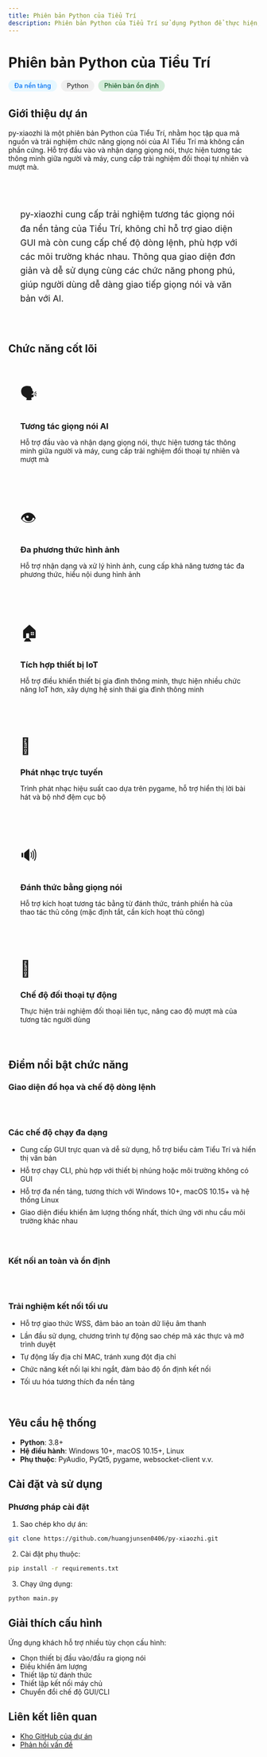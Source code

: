 ```yaml
---
title: Phiên bản Python của Tiểu Trí
description: Phiên bản Python của Tiểu Trí sử dụng Python để thực hiện, nhằm học tập qua mã nguồn và trải nghiệm chức năng giọng nói của AI Tiểu Trí mà không cần phần cứng
---
```


# Phiên bản Python của Tiểu Trí

<div class="project-header">
  <div class="project-badges">
    <span class="badge platform">Đa nền tảng</span>
    <span class="badge language">Python</span>
    <span class="badge status">Phiên bản ổn định</span>
  </div>
</div>

## Giới thiệu dự án

py-xiaozhi là một phiên bản Python của Tiểu Trí, nhằm học tập qua mã nguồn và trải nghiệm chức năng giọng nói của AI Tiểu Trí mà không cần phần cứng. Hỗ trợ đầu vào và nhận dạng giọng nói, thực hiện tương tác thông minh giữa người và máy, cung cấp trải nghiệm đối thoại tự nhiên và mượt mà.

<div class="app-showcase">
  <div class="showcase-description">
    <p>py-xiaozhi cung cấp trải nghiệm tương tác giọng nói đa nền tảng của Tiểu Trí, không chỉ hỗ trợ giao diện GUI mà còn cung cấp chế độ dòng lệnh, phù hợp với các môi trường khác nhau. Thông qua giao diện đơn giản và dễ sử dụng cùng các chức năng phong phú, giúp người dùng dễ dàng giao tiếp giọng nói và văn bản với AI.</p>
  </div>
</div>

## Chức năng cốt lõi

<div class="features-grid">
  <div class="feature-card">
    <div class="feature-icon">🗣️</div>
    <h3>Tương tác giọng nói AI</h3>
    <p>Hỗ trợ đầu vào và nhận dạng giọng nói, thực hiện tương tác thông minh giữa người và máy, cung cấp trải nghiệm đối thoại tự nhiên và mượt mà</p>
  </div>
  
  <div class="feature-card">
    <div class="feature-icon">👁️</div>
    <h3>Đa phương thức hình ảnh</h3>
    <p>Hỗ trợ nhận dạng và xử lý hình ảnh, cung cấp khả năng tương tác đa phương thức, hiểu nội dung hình ảnh</p>
  </div>
  
  <div class="feature-card">
    <div class="feature-icon">🏠</div>
    <h3>Tích hợp thiết bị IoT</h3>
    <p>Hỗ trợ điều khiển thiết bị gia đình thông minh, thực hiện nhiều chức năng IoT hơn, xây dựng hệ sinh thái gia đình thông minh</p>
  </div>
  
  <div class="feature-card">
    <div class="feature-icon">🎵</div>
    <h3>Phát nhạc trực tuyến</h3>
    <p>Trình phát nhạc hiệu suất cao dựa trên pygame, hỗ trợ hiển thị lời bài hát và bộ nhớ đệm cục bộ</p>
  </div>
  
  <div class="feature-card">
    <div class="feature-icon">🔊</div>
    <h3>Đánh thức bằng giọng nói</h3>
    <p>Hỗ trợ kích hoạt tương tác bằng từ đánh thức, tránh phiền hà của thao tác thủ công (mặc định tắt, cần kích hoạt thủ công)</p>
  </div>
  
  <div class="feature-card">
    <div class="feature-icon">💬</div>
    <h3>Chế độ đối thoại tự động</h3>
    <p>Thực hiện trải nghiệm đối thoại liên tục, nâng cao độ mượt mà của tương tác người dùng</p>
  </div>
</div>

## Điểm nổi bật chức năng

### Giao diện đồ họa và chế độ dòng lệnh

<div class="feature-highlight">
  <div class="highlight-content">
    <h3>Các chế độ chạy đa dạng</h3>
    <ul>
      <li>Cung cấp GUI trực quan và dễ sử dụng, hỗ trợ biểu cảm Tiểu Trí và hiển thị văn bản</li>
      <li>Hỗ trợ chạy CLI, phù hợp với thiết bị nhúng hoặc môi trường không có GUI</li>
      <li>Hỗ trợ đa nền tảng, tương thích với Windows 10+, macOS 10.15+ và hệ thống Linux</li>
      <li>Giao diện điều khiển âm lượng thống nhất, thích ứng với nhu cầu môi trường khác nhau</li>
    </ul>
  </div>
</div>

### Kết nối an toàn và ổn định

<div class="feature-highlight reverse">
  <div class="highlight-content">
    <h3>Trải nghiệm kết nối tối ưu</h3>
    <ul>
      <li>Hỗ trợ giao thức WSS, đảm bảo an toàn dữ liệu âm thanh</li>
      <li>Lần đầu sử dụng, chương trình tự động sao chép mã xác thực và mở trình duyệt</li>
      <li>Tự động lấy địa chỉ MAC, tránh xung đột địa chỉ</li>
      <li>Chức năng kết nối lại khi ngắt, đảm bảo độ ổn định kết nối</li>
      <li>Tối ưu hóa tương thích đa nền tảng</li>
    </ul>
  </div>
</div>

## Yêu cầu hệ thống

- **Python**: 3.8+
- **Hệ điều hành**: Windows 10+, macOS 10.15+, Linux
- **Phụ thuộc**: PyAudio, PyQt5, pygame, websocket-client v.v.

## Cài đặt và sử dụng

### Phương pháp cài đặt

1. Sao chép kho dự án:
```bash
git clone https://github.com/huangjunsen0406/py-xiaozhi.git
```

2. Cài đặt phụ thuộc:
```bash
pip install -r requirements.txt
```

3. Chạy ứng dụng:
```bash
python main.py
```

## Giải thích cấu hình

Ứng dụng khách hỗ trợ nhiều tùy chọn cấu hình:

- Chọn thiết bị đầu vào/đầu ra giọng nói
- Điều khiển âm lượng
- Thiết lập từ đánh thức
- Thiết lập kết nối máy chủ
- Chuyển đổi chế độ GUI/CLI

## Liên kết liên quan

- [Kho GitHub của dự án](https://github.com/huangjunsen0406/py-xiaozhi)
- [Phản hồi vấn đề](https://github.com/huangjunsen0406/py-xiaozhi/issues)

<style>
.project-header {
  display: flex;
  align-items: center;
  margin-bottom: 2rem;
}

.project-badges {
  display: flex;
  gap: 0.5rem;
}

.badge {
  padding: 0.25rem 0.75rem;
  border-radius: 20px;
  font-size: 0.8rem;
  font-weight: 500;
}

.badge.platform {
  background-color: #e6f7ff;
  color: #0070f3;
}

.badge.language {
  background-color: #f0f0f0;
  color: #333;
}

.badge.status {
  background-color: #d4edda;
  color: #155724;
}

.app-showcase {
  margin: 2rem 0;
  padding: 1.5rem;
  background-color: var(--vp-c-bg-soft);
  border-radius: 8px;
}

.showcase-description {
  font-size: 1.1rem;
  line-height: 1.6;
}

.features-grid {
  display: grid;
  grid-template-columns: repeat(auto-fill, minmax(280px, 1fr));
  gap: 1.5rem;
  margin: 2rem 0;
}

.feature-card {
  padding: 1.5rem;
  border-radius: 8px;
  background-color: var(--vp-c-bg-soft);
  transition: all 0.3s ease;
}

.feature-card:hover {
  transform: translateY(-5px);
  box-shadow: 0 5px 15px rgba(0, 0, 0, 0.1);
}

.feature-icon {
  font-size: 2rem;
  margin-bottom: 1rem;
}

.feature-card h3 {
  margin-bottom: 0.5rem;
  color: var(--vp-c-brand);
}

.feature-highlight {
  display: flex;
  margin: 3rem 0;
  gap: 2rem;
  align-items: center;
}

.feature-highlight.reverse {
  flex-direction: row-reverse;
}

.highlight-content {
  flex: 1;
}

.highlight-content h3 {
  color: var(--vp-c-brand);
  margin-bottom: 1rem;
}

.highlight-content ul {
  padding-left: 1.5rem;
}

.highlight-content li {
  margin-bottom: 0.5rem;
}

@media (max-width: 768px) {
  .feature-highlight {
    flex-direction: column;
  }
  
  .feature-highlight.reverse {
    flex-direction: column;
  }
  
  .features-grid {
    grid-template-columns: 1fr;
  }
}
</style>